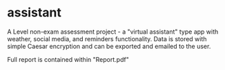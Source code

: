 # assistant
A Level non-exam assessment project - a "virtual assistant" type app with weather, social media, and reminders functionality. Data is stored with simple Caesar encryption and can be exported and emailed to the user.

Full report is contained within "Report.pdf"
